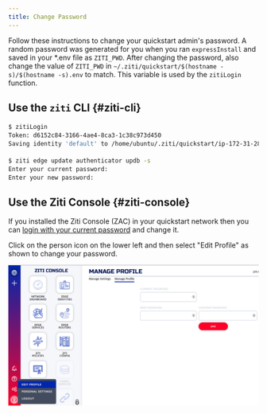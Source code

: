 ```yaml
---
title: Change Password
---
```


Follow these instructions to change your quickstart admin's password. A random password was generated for you when you ran `expressInstall` and saved in your *.env file as `ZITI_PWD`. After changing the password, also change the value of `ZITI_PWD` in `~/.ziti/quickstart/$(hostname -s)/$(hostname -s).env` to match. This variable is used by the `zitiLogin` function.

## Use the `ziti` CLI {#ziti-cli}

```bash
$ zitiLogin
Token: d6152c84-3166-4ae4-8ca3-1c38c973d450
Saving identity 'default' to /home/ubuntu/.ziti/quickstart/ip-172-31-28-116/ziti-cli.json

$ ziti edge update authenticator updb -s
Enter your current password: 
Enter your new password: 
```

## Use the Ziti Console {#ziti-console}

If you installed the Ziti Console (ZAC) in your quickstart network then you can [login with your current password](../../../quickstarts//zac/index.md#login-and-use-zac) and change it.

Click on the person icon on the lower left and then select "Edit Profile" as shown to change your password.

![change password screenshot](../../../quickstarts/zac/zac_change_pwd.png)
